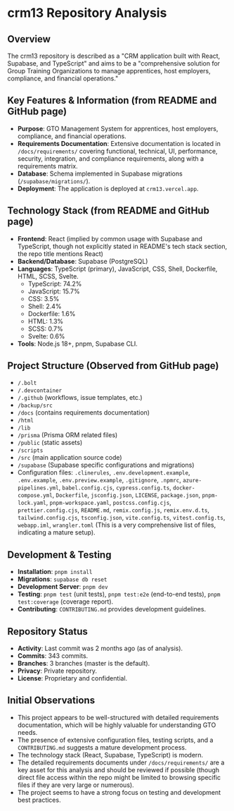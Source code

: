 # crm13 Repository Analysis

## Overview

The crm13 repository is described as a "CRM application built with React, Supabase, and TypeScript" and aims to be a "comprehensive solution for Group Training Organizations to manage apprentices, host employers, compliance, and financial operations."

## Key Features & Information (from README and GitHub page)

*   **Purpose**: GTO Management System for apprentices, host employers, compliance, and financial operations.
*   **Requirements Documentation**: Extensive documentation is located in `/docs/requirements/` covering functional, technical, UI, performance, security, integration, and compliance requirements, along with a requirements matrix.
*   **Database**: Schema implemented in Supabase migrations (`/supabase/migrations/`).
*   **Deployment**: The application is deployed at `crm13.vercel.app`.

## Technology Stack (from README and GitHub page)

*   **Frontend**: React (implied by common usage with Supabase and TypeScript, though not explicitly stated in README's tech stack section, the repo title mentions React)
*   **Backend/Database**: Supabase (PostgreSQL)
*   **Languages**: TypeScript (primary), JavaScript, CSS, Shell, Dockerfile, HTML, SCSS, Svelte.
    *   TypeScript: 74.2%
    *   JavaScript: 15.7%
    *   CSS: 3.5%
    *   Shell: 2.4%
    *   Dockerfile: 1.6%
    *   HTML: 1.3%
    *   SCSS: 0.7%
    *   Svelte: 0.6%
*   **Tools**: Node.js 18+, pnpm, Supabase CLI.

## Project Structure (Observed from GitHub page)

*   `/.bolt`
*   `/.devcontainer`
*   `/.github` (workflows, issue templates, etc.)
*   `/backup/src`
*   `/docs` (contains requirements documentation)
*   `/html`
*   `/lib`
*   `/prisma` (Prisma ORM related files)
*   `/public` (static assets)
*   `/scripts`
*   `/src` (main application source code)
*   `/supabase` (Supabase specific configurations and migrations)
*   Configuration files: `.clinerules`, `.env.development.example`, `.env.example`, `.env.preview.example`, `.gitignore`, `.npmrc`, `azure-pipelines.yml`, `babel.config.cjs`, `cypress.config.ts`, `docker-compose.yml`, `Dockerfile`, `jsconfig.json`, `LICENSE`, `package.json`, `pnpm-lock.yaml`, `pnpm-workspace.yaml`, `postcss.config.cjs`, `prettier.config.cjs`, `README.md`, `remix.config.js`, `remix.env.d.ts`, `tailwind.config.cjs`, `tsconfig.json`, `vite.config.ts`, `vitest.config.ts`, `webapp.iml`, `wrangler.toml` (This is a very comprehensive list of files, indicating a mature setup).

## Development & Testing

*   **Installation**: `pnpm install`
*   **Migrations**: `supabase db reset`
*   **Development Server**: `pnpm dev`
*   **Testing**: `pnpm test` (unit tests), `pnpm test:e2e` (end-to-end tests), `pnpm test:coverage` (coverage report).
*   **Contributing**: `CONTRIBUTING.md` provides development guidelines.

## Repository Status

*   **Activity**: Last commit was 2 months ago (as of analysis).
*   **Commits**: 343 commits.
*   **Branches**: 3 branches (master is the default).
*   **Privacy**: Private repository.
*   **License**: Proprietary and confidential.

## Initial Observations

*   This project appears to be well-structured with detailed requirements documentation, which will be highly valuable for understanding GTO needs.
*   The presence of extensive configuration files, testing scripts, and a `CONTRIBUTING.md` suggests a mature development process.
*   The technology stack (React, Supabase, TypeScript) is modern.
*   The detailed requirements documents under `/docs/requirements/` are a key asset for this analysis and should be reviewed if possible (though direct file access within the repo might be limited to browsing specific files if they are very large or numerous).
*   The project seems to have a strong focus on testing and development best practices.
